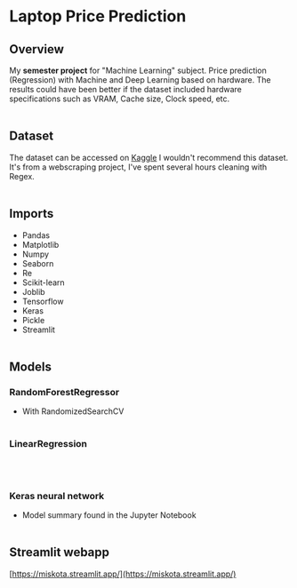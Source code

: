# Laptop Price Prediction

## Overview
My **semester project** for "Machine Learning" subject.
Price prediction (Regression) with Machine and Deep Learning based on hardware. The results could have been better if the dataset included hardware specifications such as VRAM, Cache size, Clock speed, etc.
<br><br>

## Dataset
The dataset can be accessed on [Kaggle](https://www.kaggle.com/datasets/pradeepjangirml007/laptop-data-set)
I wouldn't recommend this dataset. It's from a webscraping project, I've spent several hours cleaning with Regex.
<br><br>

## Imports
- Pandas
- Matplotlib
- Numpy
- Seaborn
- Re
- Scikit-learn
- Joblib
- Tensorflow
- Keras
- Pickle
- Streamlit
<br><br>

## Models
### RandomForestRegressor
- With RandomizedSearchCV
<br><br>
### LinearRegression
<br><br>
### Keras neural network
- Model summary found in the Jupyter Notebook
<br><br>

## Streamlit webapp
[https://miskota.streamlit.app/](https://miskota.streamlit.app/)
